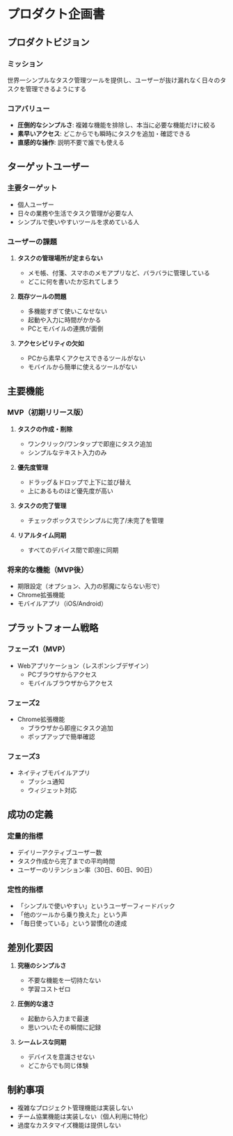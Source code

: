 # プロダクト企画書

## プロダクトビジョン

### ミッション
世界一シンプルなタスク管理ツールを提供し、ユーザーが抜け漏れなく日々のタスクを管理できるようにする

### コアバリュー
- **圧倒的なシンプルさ**: 複雑な機能を排除し、本当に必要な機能だけに絞る
- **素早いアクセス**: どこからでも瞬時にタスクを追加・確認できる
- **直感的な操作**: 説明不要で誰でも使える

## ターゲットユーザー

### 主要ターゲット
- 個人ユーザー
- 日々の業務や生活でタスク管理が必要な人
- シンプルで使いやすいツールを求めている人

### ユーザーの課題
1. **タスクの管理場所が定まらない**
   - メモ帳、付箋、スマホのメモアプリなど、バラバラに管理している
   - どこに何を書いたか忘れてしまう

2. **既存ツールの問題**
   - 多機能すぎて使いこなせない
   - 起動や入力に時間がかかる
   - PCとモバイルの連携が面倒

3. **アクセシビリティの欠如**
   - PCから素早くアクセスできるツールがない
   - モバイルから簡単に使えるツールがない

## 主要機能

### MVP（初期リリース版）
1. **タスクの作成・削除**
   - ワンクリック/ワンタップで即座にタスク追加
   - シンプルなテキスト入力のみ

2. **優先度管理**
   - ドラッグ＆ドロップで上下に並び替え
   - 上にあるものほど優先度が高い

3. **タスクの完了管理**
   - チェックボックスでシンプルに完了/未完了を管理

4. **リアルタイム同期**
   - すべてのデバイス間で即座に同期

### 将来的な機能（MVP後）
- 期限設定（オプション、入力の邪魔にならない形で）
- Chrome拡張機能
- モバイルアプリ（iOS/Android）

## プラットフォーム戦略

### フェーズ1（MVP）
- Webアプリケーション（レスポンシブデザイン）
  - PCブラウザからアクセス
  - モバイルブラウザからアクセス

### フェーズ2
- Chrome拡張機能
  - ブラウザから即座にタスク追加
  - ポップアップで簡単確認

### フェーズ3
- ネイティブモバイルアプリ
  - プッシュ通知
  - ウィジェット対応

## 成功の定義

### 定量的指標
- デイリーアクティブユーザー数
- タスク作成から完了までの平均時間
- ユーザーのリテンション率（30日、60日、90日）

### 定性的指標
- 「シンプルで使いやすい」というユーザーフィードバック
- 「他のツールから乗り換えた」という声
- 「毎日使っている」という習慣化の達成

## 差別化要因

1. **究極のシンプルさ**
   - 不要な機能を一切持たない
   - 学習コストゼロ

2. **圧倒的な速さ**
   - 起動から入力まで最速
   - 思いついたその瞬間に記録

3. **シームレスな同期**
   - デバイスを意識させない
   - どこからでも同じ体験

## 制約事項

- 複雑なプロジェクト管理機能は実装しない
- チーム協業機能は実装しない（個人利用に特化）
- 過度なカスタマイズ機能は提供しない